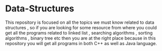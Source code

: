 # Data-Structures
This repository is focused on all the topics we must know related to data structures , so if you are looking for some resource from where you could get all the programs 
related to linked list , searching algorithms , sorting algorithms , binary tree etc then you are at the right place because in this repository you will get all programs
in both C++ as well as Java language.
